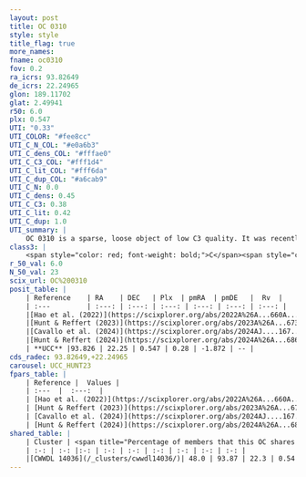 ```yaml
---
layout: post
title: OC 0310
style: style
title_flag: true
more_names: 
fname: oc0310
fov: 0.2
ra_icrs: 93.82649
de_icrs: 22.24965
glon: 189.11702
glat: 2.49941
r50: 6.0
plx: 0.547
UTI: "0.33"
UTI_COLOR: "#fee8cc"
UTI_C_N_COL: "#e0a6b3"
UTI_C_dens_COL: "#fffae0"
UTI_C_C3_COL: "#fff1d4"
UTI_C_lit_COL: "#fff6da"
UTI_C_dup_COL: "#a6cab9"
UTI_C_N: 0.0
UTI_C_dens: 0.45
UTI_C_C3: 0.38
UTI_C_lit: 0.42
UTI_C_dup: 1.0
UTI_summary: |
    OC 0310 is a sparse, loose object of low C3 quality. It was recently reported in the literature. This object shares a moderate percentage of members with a later reported entry.<br><br><span style="color: #99180f; font-weight: bold;">Warning: </span>contains less than 25 stars with <i>P>0.5</i> estimated.
class3: |
    <span style="color: red; font-weight: bold;">C</span><span style="color: #FFC300; font-weight: bold;">B</span>
r_50_val: 6.0
N_50_val: 23
scix_url: OC%200310
posit_table: |
    | Reference    | RA    | DEC   | Plx  | pmRA  | pmDE   |  Rv  |
    | :---         | :---: | :---: | :---: | :---: | :---: | :---: |
    |[Hao et al. (2022)](https://scixplorer.org/abs/2022A%26A...660A...4H) | 93.808 | 22.259 | 0.549 | 0.27 | -1.889 | 36.162 |
    |[Hunt & Reffert (2023)](https://scixplorer.org/abs/2023A%26A...673A.114H) | 93.828 | 22.268 | 0.533 | 0.28 | -1.825 | -- |
    |[Cavallo et al. (2024)](https://scixplorer.org/abs/2024AJ....167...12C) | 93.815 | 22.348 | 0.53 | -- | -- | -- |
    |[Hunt & Reffert (2024)](https://scixplorer.org/abs/2024A%26A...686A..42H) | 93.828 | 22.268 | 0.533 | 0.28 | -1.825 | -- |
    | **UCC** |93.826 | 22.25 | 0.547 | 0.28 | -1.872 | -- | 
cds_radec: 93.82649,+22.24965
carousel: UCC_HUNT23
fpars_table: |
    | Reference |  Values |
    | :---  |  :---:  |
    | [Hao et al. (2022)](https://scixplorer.org/abs/2022A%26A...660A...4H) | `AG=2.12, age=7.2, Z=0.02` |
    | [Hunt & Reffert (2023)](https://scixplorer.org/abs/2023A%26A...673A.114H) | `AV50=1.929, diffAV50=0.709, MOD50=11.373, logAge50=7.319` |
    | [Cavallo et al. (2024)](https://scixplorer.org/abs/2024AJ....167...12C) | `AV50=1.83, dMod50=11.47, logAge50=7.41, [Fe/H]50=-0.16` |
    | [Hunt & Reffert (2024)](https://scixplorer.org/abs/2024A%26A...686A..42H) | `MassJ=148.417` |
shared_table: |
    | Cluster | <span title="Percentage of members that this OC shares with the ones listed">%</span>   | RA   | DEC   | Plx   | pmRA  | pmDE  | Rv | UTI |
    | :-: | :-: |:-: | :-: | :-: | :-: | :-: | :-: | :-: |
    |[CWWDL 14036](/_clusters/cwwdl14036/)| 48.0 | 93.87 | 22.3 | 0.54 | 0.24 | -1.8 | -- |0.05 |
---
```


